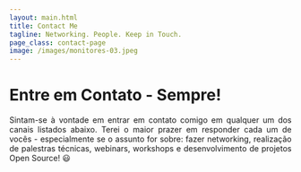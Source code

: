 ```yaml
---
layout: main.html
title: Contact Me
tagline: Networking. People. Keep in Touch.
page_class: contact-page
image: /images/monitores-03.jpeg
---
```


# Entre em Contato - Sempre!

<p style='text-align: justify;'>
  Sintam-se à vontade em entrar em contato comigo em qualquer um dos canais listados abaixo. Terei o maior prazer em responder cada um de vocês - especialmente se o assunto for sobre: fazer networking, realização de palestras técnicas, webinars, workshops e desenvolvimento de projetos Open Source! 😃
</p>


